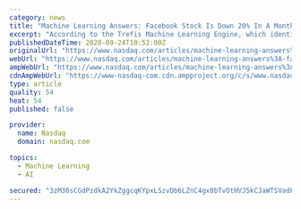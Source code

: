 ```yaml
---
category: news
title: "Machine Learning Answers: Facebook Stock Is Down 20% In A Month, What Are The Chances It’ll Rebound?"
excerpt: "According to the Trefis Machine Learning Engine, which identifies trends in the company’s stock price data since its IPO in May 2012, returns for Facebook stock average a little over 3% in the next one-month (21 trading days) period after experiencing a 20% drop over the previous month (21 trading days)."
publishedDateTime: 2020-09-24T10:52:00Z
originalUrl: "https://www.nasdaq.com/articles/machine-learning-answers%3A-facebook-stock-is-down-20-in-a-month-what-are-the-chances-itll"
webUrl: "https://www.nasdaq.com/articles/machine-learning-answers%3A-facebook-stock-is-down-20-in-a-month-what-are-the-chances-itll"
ampWebUrl: "https://www.nasdaq.com/articles/machine-learning-answers%3A-facebook-stock-is-down-20-in-a-month-what-are-the-chances-itll?amp"
cdnAmpWebUrl: "https://www-nasdaq-com.cdn.ampproject.org/c/s/www.nasdaq.com/articles/machine-learning-answers%3A-facebook-stock-is-down-20-in-a-month-what-are-the-chances-itll?amp"
type: article
quality: 54
heat: 54
published: false

provider:
  name: Nasdaq
  domain: nasdaq.com

topics:
  - Machine Learning
  - AI

secured: "3zM36sCGdPzdkA2YkZggcqKYpxLSzvDb6LZnC4gx0bTvOtHVJ5kCJaWTSVadF5hqUSdv2H8fHAcOl/ZkWMjYwB6SAwf40PvaDagSGyvcHHhyCq6jiGg3vvvqHLC5XxvenlY8Xek+xYMqVNEHxQORXgxqRjBlnJEOYIHMBfykhxwbJ20QoUIsoy/q8E8g/BCz4BOdPxJR3TCmhcV0vR97zJ2yVJEiRLIuDsqPgcwsRgIttvWtIe/9ca5LUxGDo7Z+Xw2fhr0wSOE1U+NrdECfAIqBCK5BQPeKbkLHUfwKc7i5TOergyZy/ZiNqN+pCTOzVon6x0cBHOdVFBBRPUpm6dxqcXRWG9ZrBnFhAYFYwkk=;8gDa20dUpIFi4uTZY6nw5A=="
---
```


